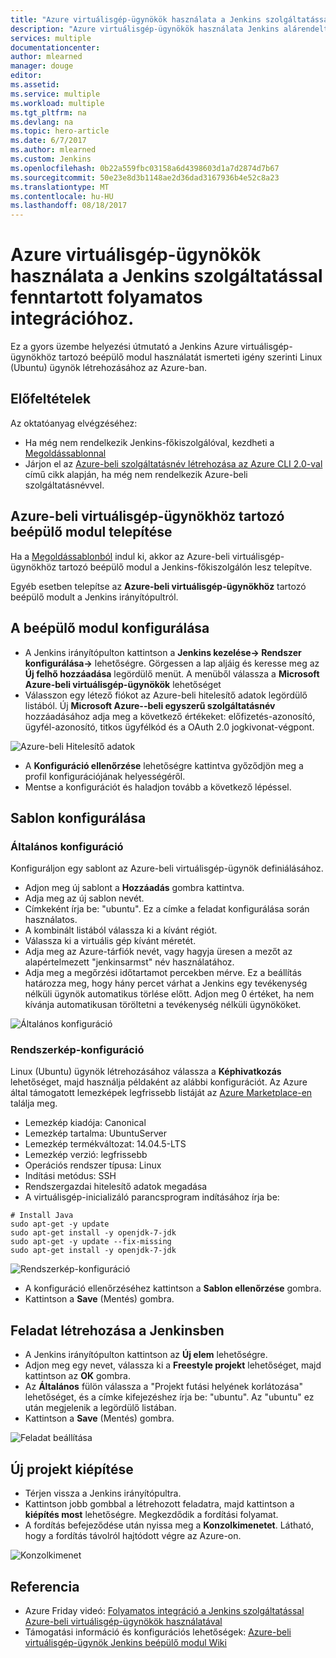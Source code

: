 ```yaml
---
title: "Azure virtuálisgép-ügynökök használata a Jenkins szolgáltatással fenntartott folyamatos integrációhoz."
description: "Azure virtuálisgép-ügynökök használata Jenkins alárendelt csomópontokként."
services: multiple
documentationcenter: 
author: mlearned
manager: douge
editor: 
ms.assetid: 
ms.service: multiple
ms.workload: multiple
ms.tgt_pltfrm: na
ms.devlang: na
ms.topic: hero-article
ms.date: 6/7/2017
ms.author: mlearned
ms.custom: Jenkins
ms.openlocfilehash: 0b22a559fbc03158a6d4398603d1a7d2874d7b67
ms.sourcegitcommit: 50e23e8d3b1148ae2d36dad3167936b4e52c8a23
ms.translationtype: MT
ms.contentlocale: hu-HU
ms.lasthandoff: 08/18/2017
---
```

# <a name="use-azure-vm-agents-for-continuous-integration-with-jenkins"></a>Azure virtuálisgép-ügynökök használata a Jenkins szolgáltatással fenntartott folyamatos integrációhoz.

Ez a gyors üzembe helyezési útmutató a Jenkins Azure virtuálisgép-ügynökhöz tartozó beépülő modul használatát ismerteti igény szerinti Linux (Ubuntu) ügynök létrehozásához az Azure-ban.

## <a name="prerequisites"></a>Előfeltételek

Az oktatóanyag elvégzéséhez:

* Ha még nem rendelkezik Jenkins-főkiszolgálóval, kezdheti a [Megoldássablonnal](install-jenkins-solution-template.md) 
* Járjon el az [Azure-beli szolgáltatásnév létrehozása az Azure CLI 2.0-val](https://docs.microsoft.com/en-us/cli/azure/create-an-azure-service-principal-azure-cli?toc=%2fazure%2fazure-resource-manager%2ftoc.json) című cikk alapján, ha még nem rendelkezik Azure-beli szolgáltatásnévvel.

## <a name="install-azure-vm-agents-plugin"></a>Azure-beli virtuálisgép-ügynökhöz tartozó beépülő modul telepítése

Ha a [Megoldássablonból](install-jenkins-solution-template.md) indul ki, akkor az Azure-beli virtuálisgép-ügynökhöz tartozó beépülő modul a Jenkins-főkiszolgálón lesz telepítve.

Egyéb esetben telepítse az **Azure-beli virtuálisgép-ügynökhöz** tartozó beépülő modult a Jenkins irányítópultról.

## <a name="configure-the-plugin"></a>A beépülő modul konfigurálása

* A Jenkins irányítópulton kattintson a **Jenkins kezelése-> Rendszer konfigurálása->** lehetőségre. Görgessen a lap aljáig és keresse meg az **Új felhő hozzáadása** legördülő menüt. A menüből válassza a **Microsoft Azure-beli virtuálisgép-ügynökök** lehetőséget
* Válasszon egy létező fiókot az Azure-beli hitelesítő adatok legördülő listából.  Új **Microsoft Azure--beli egyszerű szolgáltatásnév** hozzáadásához adja meg a következő értékeket: előfizetés-azonosító, ügyfél-azonosító, titkos ügyfélkód és a OAuth 2.0 jogkivonat-végpont.

![Azure-beli Hitelesítő adatok](./media/jenkins-azure-vm-agents/service-principal.png)

* A **Konfiguráció ellenőrzése** lehetőségre kattintva győződjön meg a profil konfigurációjának helyességéről.
* Mentse a konfigurációt és haladjon tovább a következő lépéssel.

## <a name="template-configuration"></a>Sablon konfigurálása

### <a name="general-configuration"></a>Általános konfiguráció
Konfiguráljon egy sablont az Azure-beli virtuálisgép-ügynök definiálásához. 

* Adjon meg új sablont a **Hozzáadás** gombra kattintva. 
* Adja meg az új sablon nevét. 
* Címkeként írja be: "ubuntu". Ez a címke a feladat konfigurálása során használatos.
* A kombinált listából válassza ki a kívánt régiót.
* Válassza ki a virtuális gép kívánt méretét.
* Adja meg az Azure-tárfiók nevét, vagy hagyja üresen a mezőt az alapértelmezett "jenkinsarmst" név használatához.
* Adja meg a megőrzési időtartamot percekben mérve. Ez a beállítás határozza meg, hogy hány percet várhat a Jenkins egy tevékenység nélküli ügynök automatikus törlése előtt. Adjon meg 0 értéket, ha nem kívánja automatikusan töröltetni a tevékenység nélküli ügynököket.

![Általános konfiguráció](./media/jenkins-azure-vm-agents/general-config.png)

### <a name="image-configuration"></a>Rendszerkép-konfiguráció

Linux (Ubuntu) ügynök létrehozásához válassza a **Képhivatkozás** lehetőséget, majd használja példaként az alábbi konfigurációt. Az Azure által támogatott lemezképek legfrissebb listáját az [Azure Marketplace-en](https://azuremarketplace.microsoft.com/en-us/marketplace/apps/category/compute?subcategories=virtual-machine-images&page=1) találja meg.

* Lemezkép kiadója: Canonical
* Lemezkép tartalma: UbuntuServer
* Lemezkép termékváltozat: 14.04.5-LTS
* Lemezkép verzió: legfrissebb
* Operációs rendszer típusa: Linux
* Indítási metódus: SSH
* Rendszergazdai hitelesítő adatok megadása
* A virtuálisgép-inicializáló parancsprogram indításához írja be:
```
# Install Java
sudo apt-get -y update
sudo apt-get install -y openjdk-7-jdk
sudo apt-get -y update --fix-missing
sudo apt-get install -y openjdk-7-jdk
```
![Rendszerkép-konfiguráció](./media/jenkins-azure-vm-agents/image-config.png)

* A konfiguráció ellenőrzéséhez kattintson a **Sablon ellenőrzése** gombra.
* Kattintson a **Save** (Mentés) gombra.

## <a name="create-a-job-in-jenkins"></a>Feladat létrehozása a Jenkinsben

* A Jenkins irányítópulton kattintson az **Új elem** lehetőségre. 
* Adjon meg egy nevet, válassza ki a **Freestyle projekt** lehetőséget, majd kattintson az **OK** gombra.
* Az **Általános** fülön válassza a "Projekt futási helyének korlátozása" lehetőséget, és a címke kifejezéshez írja be: "ubuntu". Az "ubuntu" ez után megjelenik a legördülő listában.
* Kattintson a **Save** (Mentés) gombra.

![Feladat beállítása](./media/jenkins-azure-vm-agents/job-config.png)

## <a name="build-your-new-project"></a>Új projekt kiépítése

* Térjen vissza a Jenkins irányítópultra.
* Kattintson jobb gombbal a létrehozott feladatra, majd kattintson a **kiépítés most** lehetőségre. Megkezdődik a fordítási folyamat. 
* A fordítás befejeződése után nyissa meg a **Konzolkimenetet**. Látható, hogy a fordítás távolról hajtódott végre az Azure-on.

![Konzolkimenet](./media/jenkins-azure-vm-agents/console-output.png)

## <a name="reference"></a>Referencia

* Azure Friday videó: [Folyamatos integráció a Jenkins szolgáltatással Azure-beli virtuálisgép-ügynökök használatával](https://channel9.msdn.com/Shows/Azure-Friday/Continuous-Integration-with-Jenkins-Using-Azure-VM-Agents)
* Támogatási információ és konfigurációs lehetőségek: [Azure-beli virtuálisgép-ügynök Jenkins beépülő modul Wiki](https://wiki.jenkins-ci.org/display/JENKINS/Azure+VM+Agents+Plugin) 

